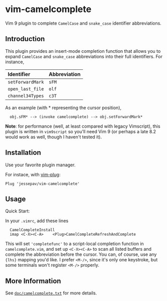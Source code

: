 # vim-camelcomplete

Vim 9 plugin to complete `CamelCase` and `snake_case` identifier abbreviations.

## Introduction

This plugin provides an insert-mode completion function that allows you to expand
`CamelCase` and `snake_case` abbreviations into their full identifiers.  For instance,

| Identifier       | Abbreviation |
| :--------------- | :----------- |
| `setForwardMark` | `sFM`        |
| `open_last_file` | `olf`        |
| `channel34Types` | `c3T`        |

As an example (with \* representing the cursor position),

```
  obj.sFM* --> (invoke camelcomplete) --> obj.setForwardMark*
```

**Note**: for performance (well, at least compared with legacy Vimscript), this plugin is
written in `vim9script` so you'll need Vim 9 (or perhaps a late 8.2 would work as well,
though I haven't tested it).

## Installation

Use your favorite plugin manager.

For instace, with [vim-plug](https://github.com/junegunn/vim-plug):

```vim
Plug 'jessepav/vim-camelcomplete'
```

## Usage

Quick Start:

In your `.vimrc`, add these lines

```
  CamelCompleteInstall
  imap <C-X><C-A>    <Plug>CamelCompleteRefreshAndComplete
```

This will set `'completefunc'` to a script-local completion function in
`camelcomplete.vim`, and set up `<C-X><C-A>` to scan all listed buffers and complete the
abbreviation before the cursor. You can, of course, use any `{lhs}` mapping you'd like. I
prefer `<M-/>`, since it's only one keystroke, but some terminals won't register `<M-/>`
properly.

## More Information

See [`doc/camelcomplete.txt`](https://github.com/jessepav/vim-camelcomplete/blob/master/doc/camelcomplete.txt)
for more details.
